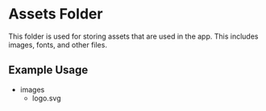 # Assets Folder

This folder is used for storing assets that are used in the app. This includes images, fonts, and other files.

## Example Usage

- images
  - logo.svg
